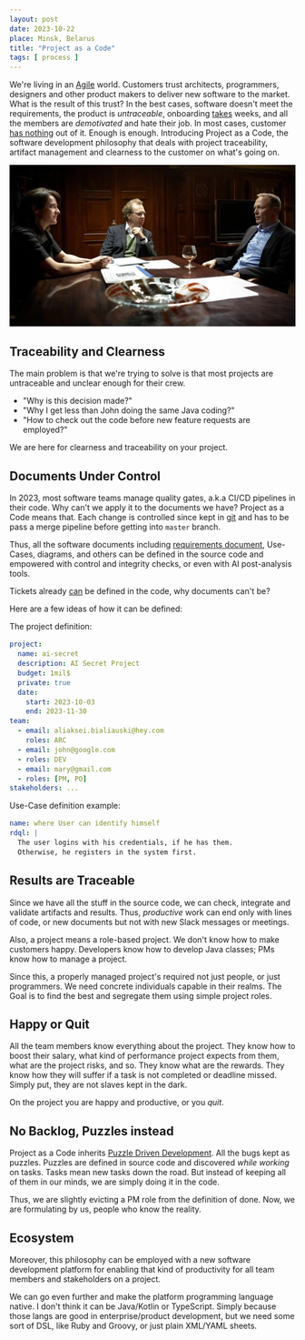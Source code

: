 ```yaml
---
layout: post
date: 2023-10-22
place: Minsk, Belarus
title: "Project as a Code"
tags: [ process ]
---
```


We're living in an [Agile](https://en.wikipedia.org/wiki/Agile_software_development) world.
Customers trust architects, programmers, designers and other product makers to deliver new software
to the market.
What is the result of this trust?
In the best cases, software doesn't meet the requirements,
the product is _untraceable_, onboarding [takes](https://www.youtube.com/watch?v=WwjU1ORdz4s) weeks,
and all the members are _demotivated_ and hate their job.
In most cases, customer [has nothing](https://www.yegor256.com/2017/11/21/trust-pay-lose.html) out of it.
Enough is enough.
Introducing Project as a Code, the software development philosophy that deals with
project traceability, artifact management and clearness to the customer on what's going on.

<!--more-->

<img src="/assets/images/2023/10/forbrydelsen-board.png">

## Traceability and Clearness

The main problem is that we're trying to solve is that most projects
are untraceable and unclear enough for their crew.

* "Why is this decision made?"
* "Why I get less than John doing the same Java coding?"
* "How to check out the code before new feature requests are employed?"

We are here for clearness and traceability on your project.

## Documents Under Control

In 2023, most software teams manage quality gates, a.k.a CI/CD pipelines
in their code.
Why can't we apply it to the documents we have?
Project as a Code means that.
Each change is controlled since kept in [git](https://en.wikipedia.org/wiki/Git) and has to be pass
a merge pipeline before getting into `master` branch.

Thus, all the software documents including
[requirements document](https://www.yegor256.com/2015/11/10/ten-mistakes-in-specs.html),
Use-Cases, diagrams, and others can be defined in the source code
and empowered with control and integrity checks,
or even with AI post-analysis tools.

Tickets already [can](#no-backlog-puzzles-instead) be defined in the code,
why documents can't be?

Here are a few ideas of how it can be defined:

The project definition:
```yaml
project:
  name: ai-secret
  description: AI Secret Project
  budget: 1mil$
  private: true
  date:
    start: 2023-10-03
    end: 2023-11-30
team:
  - email: aliaksei.bialiauski@hey.com
    roles: ARC
  - email: john@google.com
  - roles: DEV
  - email: mary@gmail.com
  - roles: [PM, PO]
stakeholders: ...
```

Use-Case definition example:
```yaml
name: where User can identify himself
rdql: |
  The user logins with his credentials, if he has them.
  Otherwise, he registers in the system first.
```

## Results are Traceable

Since we have all the stuff in the source code,
we can check, integrate and validate artifacts and results.
Thus, _productive_ work can end only with lines of code, or new documents
but not with new Slack messages or meetings.

Also, a project means a role-based project.
We don't know how to make customers happy.
Developers know how to develop Java classes;
PMs know how to manage a project.

Since this, a properly managed project's required not just people, or just programmers.
We need concrete individuals capable in their realms.
The Goal is to find the best and segregate them using simple project roles.

## Happy or Quit

All the team members know everything about the project.
They know how to boost their salary, what kind of performance
project expects from them, what are the project risks, and so.
They know what are the rewards.
They know how they will suffer if a task is not completed or deadline missed.
Simply put, they are not slaves kept in the dark.

On the project you are happy and productive, or you _quit_.

## No Backlog, Puzzles instead

Project as a Code inherits [Puzzle Driven Development](https://www.yegor256.com/2010/03/04/pdd.html).
All the bugs kept as puzzles.
Puzzles are defined in source code and discovered
_while working_ on tasks.
Tasks mean new tasks down the road.
But instead of keeping all of them in our minds,
we are simply doing it in the code.

Thus, we are slightly evicting
a PM role from the definition of done.
Now, we are formulating by us, people who know the reality.

## Ecosystem

Moreover, this philosophy can be employed with
a new software development platform for enabling that kind of
productivity for all team members and stakeholders on a project.

We can go even further and make the platform programming language native.
I don't think it can be Java/Kotlin or TypeScript.
Simply because those langs are good in enterprise/product development,
but we need some sort of DSL, like Ruby and Groovy, or
just plain XML/YAML sheets.
